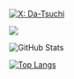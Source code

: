 [![X: Da-Tsuchi](https://img.shields.io/twitter/follow/Da-Tsuchi?style=social)](https://twitter.com/tsuchi_da)
 
![](https://github-profile-summary-cards.vercel.app/api/cards/profile-details?username=Da-Tsuchi&theme=tokyonight)
 
![GitHub Stats](https://github-readme-stats.vercel.app/api?username=Da-Tsuchi&show_icons=true&theme=tokyonight)
 
[![Top Langs](https://github-readme-stats.vercel.app/api/top-langs/?username=Da-Tsuchi&layout=compact&langs_count=6&theme=tokyonight)](https://github.com/anuraghazra/github-readme-stats)

